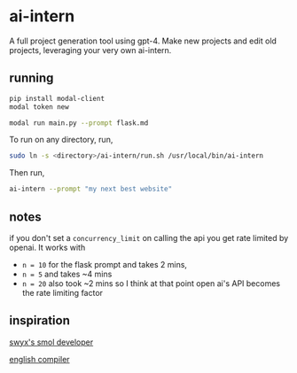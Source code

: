 # ai-intern

A full project generation tool using gpt-4. Make new projects and edit old projects, leveraging your very own ai-intern.



## running

```bash
pip install modal-client
modal token new

modal run main.py --prompt flask.md
```

To run on any directory, run,

```bash
sudo ln -s <directory>/ai-intern/run.sh /usr/local/bin/ai-intern
```

Then run,

```bash
ai-intern --prompt "my next best website"
```



## notes

if you don't set a `concurrency_limit` on calling the api you get rate limited by openai. It works with

- `n = 10` for the flask prompt and takes 2 mins, 
- `n = 5` and takes ~4 mins
- `n = 20` also took ~2 mins so I think at that point open ai's API becomes the rate limiting factor

## inspiration

[swyx's smol developer](https://github.com/smol-ai/developer/)

[english compiler](https://github.com/uilicious/english-compiler)